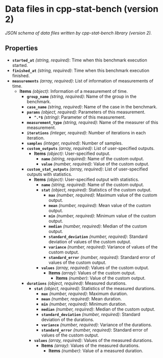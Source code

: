 # Data files in cpp-stat-bench (version 2)

_JSON schema of data files written by cpp-stat-bench library (version 2)._

## Properties

- **`started_at`** _(string, required)_: Time when this benchmark execution started.
- **`finished_at`** _(string, required)_: Time when this benchmark execution finished.
- **`measurements`** _(array, required)_: List of information of measurements of time.
  - **Items** _(object)_: Information of a measurement of time.
    - **`group_name`** _(string, required)_: Name of the group in the benchmark.
    - **`case_name`** _(string, required)_: Name of the case in the benchmark.
    - **`params`** _(object, required)_: Parameters of this measurement.
      - **`^.*$`** _(string)_: Parameter of this measurement.
    - **`measurement_type`** _(string, required)_: Name of the measurer of this measurement.
    - **`iterations`** _(integer, required)_: Number of iterations in each iteration.
    - **`samples`** _(integer, required)_: Number of samples.
    - **`custom_outputs`** _(array, required)_: List of user-specified outputs.
      - **Items** _(object)_: User-specified output.
        - **`name`** _(string, required)_: Name of the custom output.
        - **`value`** _(number, required)_: Value of the custom output.
    - **`custom_stat_outputs`** _(array, required)_: List of user-specified outputs with statistics.
      - **Items** _(object)_: User-specified output with statistics.
        - **`name`** _(string, required)_: Name of the custom output.
        - **`stat`** _(object, required)_: Statistics of the custom output.
          - **`max`** _(number, required)_: Maximum value of the custom output.
          - **`mean`** _(number, required)_: Mean value of the custom output.
          - **`min`** _(number, required)_: Minimum value of the custom output.
          - **`median`** _(number, required)_: Median of the custom output.
          - **`standard_deviation`** _(number, required)_: Standard deviation of values of the custom output.
          - **`variance`** _(number, required)_: Variance of values of the custom output.
          - **`standard_error`** _(number, required)_: Standard error of values of the custom output.
        - **`values`** _(array, required)_: Values of the custom output.
          - **Items** _(array)_: Values of the custom output.
            - **Items** _(number)_: Value of the custom output.
    - **`durations`** _(object, required)_: Measured durations.
      - **`stat`** _(object, required)_: Statistics of the measured durations.
        - **`max`** _(number, required)_: Maximum duration.
        - **`mean`** _(number, required)_: Mean duration.
        - **`min`** _(number, required)_: Minimum duration.
        - **`median`** _(number, required)_: Median of the custom output.
        - **`standard_deviation`** _(number, required)_: Standard deviation of the durations.
        - **`variance`** _(number, required)_: Variance of the durations.
        - **`standard_error`** _(number, required)_: Standard error of values of the custom output.
      - **`values`** _(array, required)_: Values of the measured durations.
        - **Items** _(array)_: Values of the measured durations.
          - **Items** _(number)_: Value of a measured duration.
